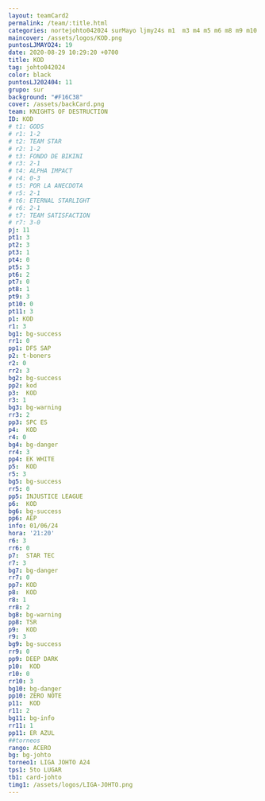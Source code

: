 ```yaml
---
layout: teamCard2
permalink: /team/:title.html
categories: nortejohto042024 surMayo ljmy24s m1  m3 m4 m5 m6 m8 m9 m10 m11 ljmy24 LJ06
maincover: /assets/logos/KOD.png
puntosLJMAYO24: 19
date: 2020-08-29 10:29:20 +0700
title: KOD
tag: johto042024
color: black
puntosLJ202404: 11
grupo: sur
background: "#F16C38"
cover: /assets/backCard.png
team: KNIGHTS OF DESTRUCTION
ID: KOD
# t1: GODS
# r1: 1-2
# t2: TEAM STAR
# r2: 1-2
# t3: FONDO DE BIKINI
# r3: 2-1
# t4: ALPHA IMPACT
# r4: 0-3
# t5: POR LA ANECDOTA
# r5: 2-1
# t6: ETERNAL STARLIGHT
# r6: 2-1
# t7: TEAM SATISFACTION
# r7: 3-0
pj: 11
pt1: 3
pt2: 3
pt3: 1
pt4: 0
pt5: 3
pt6: 2
pt7: 0
pt8: 1
pt9: 3
pt10: 0
pt11: 3
p1: KOD
r1: 3
bg1: bg-success
rr1: 0
pp1: DFS SAP
p2: t-boners
r2: 0
rr2: 3
bg2: bg-success
pp2: kod
p3:  KOD
r3: 1
bg3: bg-warning
rr3: 2
pp3: SPC ES
p4:  KOD
r4: 0
bg4: bg-danger
rr4: 3
pp4: EK WHITE
p5:  KOD
r5: 3
bg5: bg-success
rr5: 0
pp5: INJUSTICE LEAGUE
p6:  KOD
bg6: bg-success
pp6: AEP
info: 01/06/24
hora: '21:20'
r6: 3
rr6: 0
p7:  STAR TEC
r7: 3
bg7: bg-danger
rr7: 0
pp7: KOD
p8:  KOD
r8: 1
rr8: 2
bg8: bg-warning
pp8: TSR
p9:  KOD
r9: 3
bg9: bg-success
rr9: 0
pp9: DEEP DARK
p10:  KOD
r10: 0
rr10: 3
bg10: bg-danger
pp10: ZERO NOTE
p11:  KOD
r11: 2
bg11: bg-info
rr11: 1
pp11: ER AZUL
##torneos
rango: ACERO
bg: bg-johto 
torneo1: LIGA JOHTO A24
tps1: 5to LUGAR
tb1: card-johto
timg1: /assets/logos/LIGA-JOHTO.png
---
```

